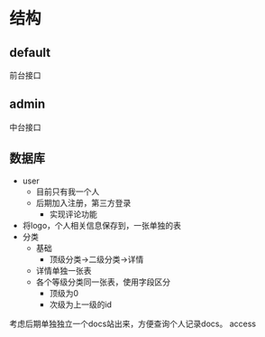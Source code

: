 # 结构
## default
前台接口
## admin
中台接口
## 数据库
- user
  - 目前只有我一个人
  - 后期加入注册，第三方登录
    - 实现评论功能
- 将logo，个人相关信息保存到，一张单独的表
- 分类
  - 基础
    - 顶级分类->二级分类->详情
  - 详情单独一张表
  - 各个等级分类同一张表，使用字段区分
    - 顶级为0
    - 次级为上一级的id

考虑后期单独独立一个docs站出来，方便查询个人记录docs。
access